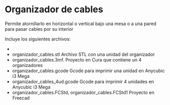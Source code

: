 # Organizador de cables

Permite atornillarlo en horizontal o vertical bajo una mesa o a una pared para pasar cables por su interior

Incluye los siguientes archivos:

* 
* organizador_cables.stl  Archivo STL con una unidad del organizador
* organizador_cables.3mf. Proyecto en Cura que contiene un 4 organizadores
* organizador_cables.gcode Gcode para imprimir una unidad en Anycubic i3 Mega
* organizador_cables_4ud.gcode  Gcode para imprimir 4 unidades en Anycubic i3 Mega
* organizador_cables.FCStd, organizador_cables.FCStd1  Proyecto en Freecad

